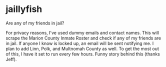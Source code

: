 # jaillyfish
Are any of my friends in jail?

For privacy reasons, I've used dummy emails and contact names. This will scrape the Marion County Inmate Roster and check if any of my friends are in jail. If anyone I know is locked up, an email will be sent notifying me. I plan to add Linn, Polk, and Multnomah County as well. To get the most out of this, I have it set to run every few hours. Funny story behind this (thanks Jeff).

